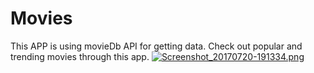 # Movies
This APP is using movieDb API for getting data.
Check out popular and trending movies through this app.
[![Screenshot_20170720-191334.png](https://s26.postimg.org/ymuu8gt7t/Screenshot_20170720-191334.png)](https://postimg.org/image/j1dioih9h/)

